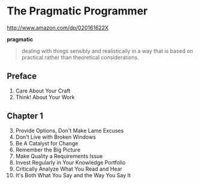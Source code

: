 # The Pragmatic Programmer

http://www.amazon.com/dp/020161622X

**pragmatic**
> dealing with things sensibly and realistically in a way that is based on practical rather than theoretical considerations.

## Preface

1. Care About Your Craft
2. Think! About Your Work

## Chapter 1

3. Provide Options, Don't Make Lame Excuses
4. Don't Live with Broken Windows
5. Be A Catalyst for Change
6. Remember the Big Picture
7. Make Quality a Requirements Issue
8. Invest Regularly in Your Knowledge Portfolio
9. Critically Analyze What You Read and Hear
10. It's Both What You Say and the Way You Say It